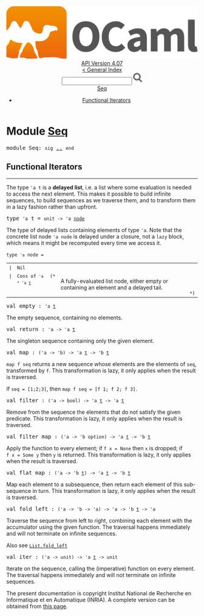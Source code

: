 <!-- ((! set title API !)) ((! set documentation !)) ((! set api !)) ((! set nobreadcrumb !)) -->
<div class="api"><header><nav class="toc brand"><a class="brand" href="https://ocaml.org/"><img src="colour-logo-gray.svg" class="svg" alt="OCaml"></a></nav><nav class="toc"><div class="toc_version"><a href="/docs" id="version-select">API Version 4.07</a></div><a href="index.html">&lt; General Index</a><div class="api_search"><input type="text" name="apisearch" id="api_search" oninput="mySearch(false);" onkeypress="this.oninput();" onclick="this.oninput();" onpaste="this.oninput();">
<img src="search_icon.svg" alt="Search" class="svg" onclick="mySearch(false)"></div>
<div id="search_results"></div><div class="toc_title"><a href="#top">Seq</a></div><ul><li><a href="#1_FunctionalIterators">Functional Iterators</a></li></ul></nav></header>

<h1>Module <a href="type_Seq.html">Seq</a></h1>

<pre><span id="MODULESeq"><span class="keyword">module</span> Seq</span>: <code class="code"><span class="keyword">sig</span></code> <a href="Seq.html">..</a> <code class="code"><span class="keyword">end</span></code></pre><div class="info module top">
<div class="info-desc">
<h2 id="1_FunctionalIterators">Functional Iterators</h2></div>
</div>
<hr width="100%">
<p>The type <code class="code"><span class="keywordsign">'</span>a&nbsp;t</code> is a <b>delayed list</b>, i.e. a list where some evaluation
    is needed to access the next element. This makes it possible to build
    infinite sequences, to build sequences as we traverse them, and to transform
    them in a lazy fashion rather than upfront.</p>

<pre><span id="TYPEt"><span class="keyword">type</span> <code class="type">'a</code> t</span> = <code class="type">unit -&gt; 'a <a href="Seq.html#TYPEnode">node</a></code> </pre>
<div class="info ">
<div class="info-desc">
<p>The type of delayed lists containing elements of type <code class="code"><span class="keywordsign">'</span>a</code>.
    Note that the concrete list node <code class="code"><span class="keywordsign">'</span>a&nbsp;node</code> is delayed under a closure,
    not a <code class="code"><span class="keyword">lazy</span></code> block, which means it might be recomputed every time
    we access it.</p>
</div>
</div>


<pre><code><span id="TYPEnode"><span class="keyword">type</span> <code class="type">'a</code> node</span> = </code></pre><table class="typetable">
<tbody><tr>
<td align="left" valign="top">
<code><span class="keyword">|</span></code></td>
<td align="left" valign="top">
<code><span id="TYPEELTnode.Nil"><span class="constructor">Nil</span></span></code></td>

</tr>
<tr>
<td align="left" valign="top">
<code><span class="keyword">|</span></code></td>
<td align="left" valign="top">
<code><span id="TYPEELTnode.Cons"><span class="constructor">Cons</span></span> <span class="keyword">of</span> <code class="type">'a * 'a <a href="Seq.html#TYPEt">t</a></code></code></td>
<td class="typefieldcomment" align="left" valign="top"><code>(*</code></td><td class="typefieldcomment" align="left" valign="top"><div class="info ">
<div class="info-desc">
<p>A fully-evaluated list node, either empty or containing an element
    and a delayed tail.</p>
</div>
</div>
</td><td class="typefieldcomment" align="left" valign="bottom"><code>*)</code></td>
</tr></tbody></table>



<pre><span id="VALempty"><span class="keyword">val</span> empty</span> : <code class="type">'a <a href="Seq.html#TYPEt">t</a></code></pre><div class="info ">
<div class="info-desc">
<p>The empty sequence, containing no elements.</p>
</div>
</div>

<pre><span id="VALreturn"><span class="keyword">val</span> return</span> : <code class="type">'a -&gt; 'a <a href="Seq.html#TYPEt">t</a></code></pre><div class="info ">
<div class="info-desc">
<p>The singleton sequence containing only the given element.</p>
</div>
</div>

<pre><span id="VALmap"><span class="keyword">val</span> map</span> : <code class="type">('a -&gt; 'b) -&gt; 'a <a href="Seq.html#TYPEt">t</a> -&gt; 'b <a href="Seq.html#TYPEt">t</a></code></pre><div class="info ">
<div class="info-desc">
<p><code class="code">map&nbsp;f&nbsp;seq</code> returns a new sequence whose elements are the elements of
    <code class="code">seq</code>, transformed by <code class="code">f</code>.
    This transformation is lazy, it only applies when the result is traversed.</p>

<p>If <code class="code">seq&nbsp;=&nbsp;[1;2;3]</code>, then <code class="code">map&nbsp;f&nbsp;seq&nbsp;=&nbsp;[f&nbsp;1;&nbsp;f&nbsp;2;&nbsp;f&nbsp;3]</code>.</p>
</div>
</div>

<pre><span id="VALfilter"><span class="keyword">val</span> filter</span> : <code class="type">('a -&gt; bool) -&gt; 'a <a href="Seq.html#TYPEt">t</a> -&gt; 'a <a href="Seq.html#TYPEt">t</a></code></pre><div class="info ">
<div class="info-desc">
<p>Remove from the sequence the elements that do not satisfy the
    given predicate.
    This transformation is lazy, it only applies when the result is traversed.</p>
</div>
</div>

<pre><span id="VALfilter_map"><span class="keyword">val</span> filter_map</span> : <code class="type">('a -&gt; 'b option) -&gt; 'a <a href="Seq.html#TYPEt">t</a> -&gt; 'b <a href="Seq.html#TYPEt">t</a></code></pre><div class="info ">
<div class="info-desc">
<p>Apply the function to every element; if <code class="code">f&nbsp;x&nbsp;=&nbsp;<span class="constructor">None</span></code> then <code class="code">x</code> is dropped;
    if <code class="code">f&nbsp;x&nbsp;=&nbsp;<span class="constructor">Some</span>&nbsp;y</code> then <code class="code">y</code> is returned.
    This transformation is lazy, it only applies when the result is traversed.</p>
</div>
</div>

<pre><span id="VALflat_map"><span class="keyword">val</span> flat_map</span> : <code class="type">('a -&gt; 'b <a href="Seq.html#TYPEt">t</a>) -&gt; 'a <a href="Seq.html#TYPEt">t</a> -&gt; 'b <a href="Seq.html#TYPEt">t</a></code></pre><div class="info ">
<div class="info-desc">
<p>Map each element to a subsequence, then return each element of this
    sub-sequence in turn.
    This transformation is lazy, it only applies when the result is traversed.</p>
</div>
</div>

<pre><span id="VALfold_left"><span class="keyword">val</span> fold_left</span> : <code class="type">('a -&gt; 'b -&gt; 'a) -&gt; 'a -&gt; 'b <a href="Seq.html#TYPEt">t</a> -&gt; 'a</code></pre><div class="info ">
<div class="info-desc">
<p>Traverse the sequence from left to right, combining each element with the
    accumulator using the given function.
    The traversal happens immediately and will not terminate on infinite sequences.</p>

<p>Also see <a href="List.html#VALfold_left"><code class="code"><span class="constructor">List</span>.fold_left</code></a></p>
</div>
</div>

<pre><span id="VALiter"><span class="keyword">val</span> iter</span> : <code class="type">('a -&gt; unit) -&gt; 'a <a href="Seq.html#TYPEt">t</a> -&gt; unit</code></pre><div class="info ">
<div class="info-desc">
<p>Iterate on the sequence, calling the (imperative) function on every element.
    The traversal happens immediately and will not terminate on infinite sequences.</p>
</div>
</div>

<div class="copyright">The present documentation is copyright Institut National de Recherche en Informatique et en Automatique (INRIA). A complete version can be obtained from <a href="http://caml.inria.fr/pub/docs/manual-ocaml/">this page</a>.</div></div>